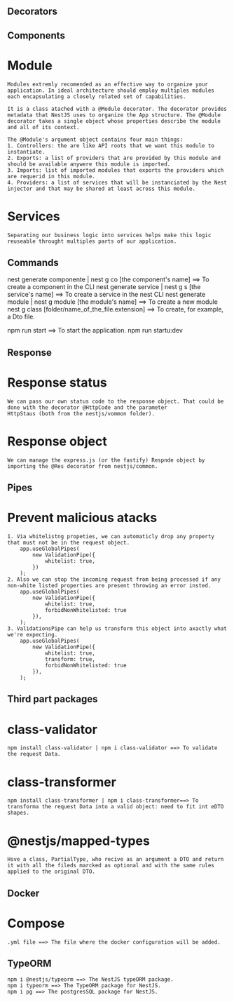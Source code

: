 ## Decorators


## Components
#   Module
    Modules extremly recomended as an effective way to organize your application. In ideal architecture should employ multiples modules each encapsulating a closely related set of capabilities.

    It is a class atached with a @Module decorator. The decorator provides metadata that NestJS uses to organize the App structure. The @Module decorator takes a single object whose properties describe the module and all of its context.

    The @Module's argument object contains four main things:
    1. Controllers: the are like API roots that we want this module to instantiate.
    2. Exports: a list of providers that are provided by this module and should be available anywere this module is imported.
    3. Imports: list of imported modules that exports the providers which are requerid in this module.
    4. Providers: a list of services that will be instanciated by the Nest injector and that may be shared at least across this module.

#   Services
    Separating our business logic into services helps make this logic reuseable throught multiples parts of our application.

## Commands
nest generate componente | nest g co [the component's name] ==> To create a component in the CLI
nest generate service | nest g s [the service's name] ==> To create a service in the nest CLI
nest generate module | nest g module [the module's name] ==> To create a new module
nest g class [folder/name_of_the_file.extension] ==> To create, for example, a Dto file.

npm run start ==> To start the application.
npm run startu:dev 

## Response 
#   Response status
    We can pass our own status code to the response object. That could be done with the decorator @HttpCode and the parameter
    HttpStaus (both from the nestjs/vommon folder).

#   Response object
    We can manage the express.js (or the fastify) Respnde object by importing the @Res decorator from nestjs/common.

## Pipes
#   Prevent malicious atacks
    1. Via whitelistng propeties, we can automaticly drop any property that must not be in the request object.
        app.useGlobalPipes(
            new ValidationPipe({
                whitelist: true,
            })
        );
    2. Also we can stop the incoming request from being processed if any non-white listed properties are present throwing an error insted.
        app.useGlobalPipes(
            new ValidationPipe({
                whitelist: true,
                forbidNonWhitelisted: true
            }),
        );
    3. ValidationsPipe can help us transform this object into axactly what we're expecting.
        app.useGlobalPipes(
            new ValidationPipe({
                whitelist: true,
                transform: true,
                forbidNonWhitelisted: true
            }),
        );

## Third part packages
#   class-validator
    npm install class-validator | npm i class-validator ==> To validate the request Data.
#   class-transformer
    npm install class-transformer | npm i class-transformer==> To transforma the request Data into a valid object: need to fit int eDTO shapes.
#   @nestjs/mapped-types
    Hsve a class, PartialType, who recive as an argument a DTO and return it with all the fileds marcked as optional and with the same rules applied to the original DTO.

## Docker
#   Compose
    .yml file ==> The file where the docker configuration will be added.

## TypeORM
    npm i @nestjs/typeorm ==> The NestJS typeORM package.
    npm i typeorm ==> The TypeORM package for NestJS.
    npm i pg ==> The postgresSQL package for NestJS.